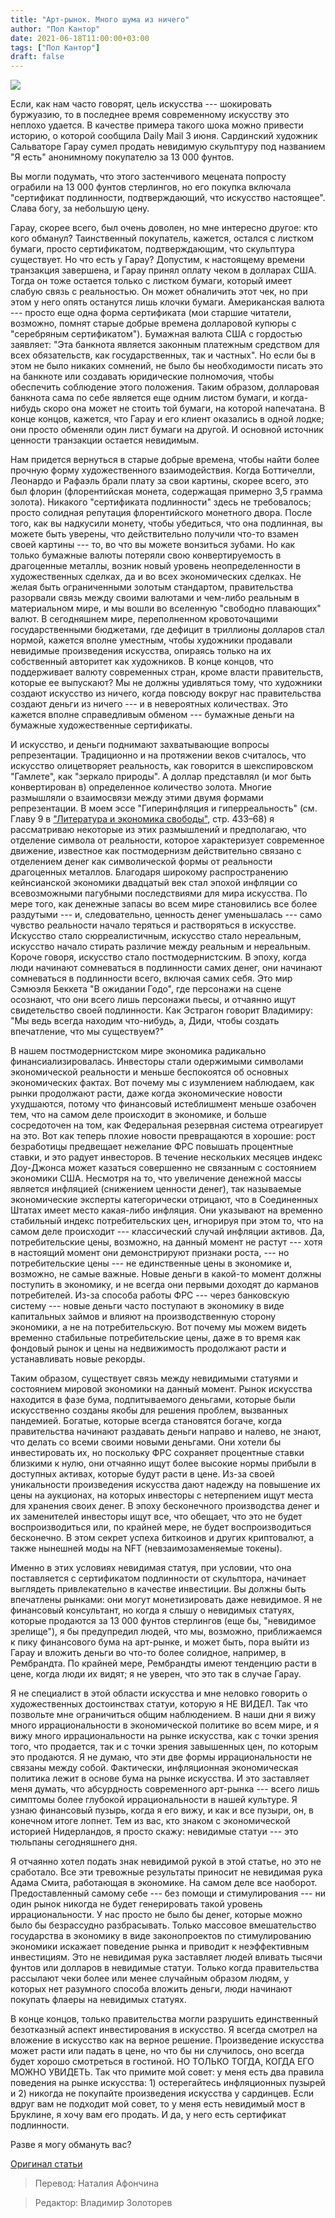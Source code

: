 ```yaml
---
title: "Арт-рынок. Много шума из ничего"
author: "Пол Кантор"
date: 2021-06-18T11:00:00+03:00
tags: ["Пол Кантор"]
draft: false
---
```

![](https://cdn.mises.org/styles/slideshow/s3/static-page/img/invisible-painting-wire.jpg?itok=jKEfuwpP)

Если, как нам часто говорят, цель искусства --- шокировать буржуазию, то в последнее время современному искусству это неплохо удается. В качестве примера такого шока можно привести историю, о которой сообщила Daily Mail 3 июня. Сардинский художник Сальваторе Гарау сумел продать невидимую скульптуру под названием "Я есть" анонимному покупателю за 13 000 фунтов.

Вы могли подумать, что этого застенчивого мецената попросту ограбили на 13 000 фунтов стерлингов, но его покупка включала "сертификат подлинности, подтверждающий, что искусство настоящее". Слава богу, за небольшую цену.

Гарау, скорее всего, был очень доволен, но мне интересно другое: кто кого обманул? Таинственный покупатель, кажется, остался с листком бумаги, просто сертификатом, подтверждающим, что скульптура существует. Но что есть у Гарау? Допустим, к настоящему времени транзакция завершена, и Гарау принял оплату чеком в долларах США. Тогда он тоже остается только с листком бумаги, который имеет слабую связь с реальностью. Он может обналичить этот чек, но при этом у него опять останутся лишь клочки бумаги. Американская валюта --- просто еще одна форма сертификата (мои старшие читатели, возможно, помнят старые добрые времена долларовой купюры с "серебряным сертификатом"). Бумажная валюта США с гордостью заявляет: "Эта банкнота является законным платежным средством для всех обязательств, как государственных, так и частных". Но если бы в этом не было никаких сомнений, не было бы необходимости писать это на банкноте или создавать юридические полномочия, чтобы обеспечить соблюдение этого положения. Таким образом, долларовая банкнота сама по себе является еще одним листом бумаги, и когда-нибудь скоро она может не стоить той бумаги, на которой напечатана. В конце концов, кажется, что Гарау и его клиент оказались в одной лодке; они просто обменяли один лист бумаги на другой. И основной источник ценности транзакции остается невидимым.

Нам придется вернуться в старые добрые времена, чтобы найти более прочную форму художественного взаимодействия. Когда Боттичелли, Леонардо и Рафаэль брали плату за свои картины, скорее всего, это был флорин (флорентийская монета, содержащая примерно 3,5 грамма золота). Никакого "сертификата подлинности" здесь не требовалось; просто солидная репутация флорентийского монетного двора. После того, как вы надкусили монету, чтобы убедиться, что она подлинная, вы можете быть уверены, что действительно получили что-то взамен своей картины --- то, во что вы можете вонзиться зубами. Но как только бумажные валюты потеряли свою конвертируемость в драгоценные металлы, возник новый уровень неопределенности в художественных сделках, да и во всех экономических сделках. Не желая быть ограниченными золотым стандартом, правительства разорвали связь между своими валютами и чем-либо реальным в материальном мире, и мы вошли во вселенную "свободно плавающих" валют. В сегодняшнем мире, переполненном кровоточащими государственными бюджетами, где дефицит в триллионы долларов стал нормой, кажется вполне уместным, чтобы художники продавали невидимые произведения искусства, опираясь только на их собственный авторитет как художников. В конце концов, что поддерживает валюту современных стран, кроме власти правительств, которые ее выпускают? Мы не должны удивляться тому, что художники создают искусство из ничего, когда повсюду вокруг нас правительства создают деньги из ничего --- и в невероятных количествах. Это кажется вполне справедливым обменом --- бумажные деньги на бумажные художественные сертификаты.

И искусство, и деньги поднимают захватывающие вопросы репрезентации. Традиционно и на протяжении веков считалось, что искусство олицетворяет реальность, как говорится в шекспировском "Гамлете", как "зеркало природы". А доллар представлял (и мог быть конвертирован в) определенное количество золота. Многие размышляли о взаимосвязи между этими двумя формами репрезентации. В моем эссе "Гиперинфляция и гиперреальность" (см. Главу 9 в ["Литература и экономика свободы"](https://cdn.mises.org/Literature%20and%20the%20Economics%20of%20Liberty%20Spontaneous%20Order%20in%20Culture_2.pdf), стр. 433–68) я рассматриваю некоторые из этих размышлений и предполагаю, что отделение символа от реальности, которое характеризует современное движение, известное как постмодернизм действительно связано с отделением денег как символической формы от реальности драгоценных металлов. Благодаря широкому распространению кейнсианской экономики двадцатый век стал эпохой инфляции со всевозможными пагубными последствиями для мира искусства. По мере того, как денежные запасы во всем мире становились все более раздутыми --- и, следовательно, ценность денег уменьшалась --- само чувство реальности начало теряться и растворяться в искусстве. Искусство стало сюрреалистичным, искусство стало нереальным, искусство начало стирать различие между реальным и нереальным. Короче говоря, искусство стало постмодернистским. В эпоху, когда люди начинают сомневаться в подлинности самих денег, они начинают сомневаться в подлинности всего, включая самих себя. Это мир Сэмюэля Беккета "В ожидании Годо", где персонажи на сцене осознают, что они всего лишь персонажи пьесы, и отчаянно ищут свидетельство своей подлинности. Как Эстрагон говорит Владимиру: "Мы ведь всегда находим что-нибудь, а, Диди, чтобы создать впечатление, что мы существуем?"

В нашем постмодернистском мире экономика радикально финансиализировалась. Инвесторы стали одержимыми символами экономической реальности и меньше беспокоятся об основных экономических фактах. Вот почему мы с изумлением наблюдаем, как рынки продолжают расти, даже когда экономические новости ухудшаются, потому что финансовый истеблишмент меньше озабочен тем, что на самом деле происходит в экономике, и больше сосредоточен на том, как Федеральная резервная система отреагирует на это. Вот как теперь плохие новости превращаются в хорошие: рост безработицы предвещает нежелание ФРС повышать процентные ставки, и это радует инвесторов. В течение нескольких месяцев индекс Доу-Джонса может казаться совершенно не связанным с состоянием экономики США. Несмотря на то, что увеличение денежной массы является инфляцией (снижением ценности денег), так называемые экономические эксперты категорически отрицают, что в Соединенных Штатах имеет место какая-либо инфляция. Они указывают на временно стабильный индекс потребительских цен, игнорируя при этом то, что на самом деле происходит --- классический случай инфляции активов. Да, потребительские цены, возможно, на данный момент не растут --- хотя в настоящий момент они демонстрируют признаки роста, --- но потребительские цены --- не единственные цены в экономике и, возможно, не самые важные. Новые деньги в какой-то момент должны поступить в экономику, и не всегда они первыми доходят до карманов потребителей. Из-за способа работы ФРС --- через банковскую систему --- новые деньги часто поступают в экономику в виде капитальных займов и влияют на производственную сторону экономики, а не на потребительскую. Вот почему мы можем видеть временно стабильные потребительские цены, даже в то время как фондовый рынок и цены на недвижимость продолжают расти и устанавливать новые рекорды.

Таким образом, существует связь между невидимыми статуями и состоянием мировой экономики на данный момент. Рынок искусства находится в фазе бума, подпитываемого деньгами, которые были искусственно созданы якобы для решения проблем, вызванных пандемией. Богатые, которые всегда становятся богаче, когда правительства начинают раздавать деньги направо и налево, не знают, что делать со всеми своими новыми деньгами. Они хотели бы инвестировать их, но поскольку ФРС сохраняет процентные ставки близкими к нулю, они отчаянно ищут более высокие нормы прибыли в доступных активах, которые будут расти в цене. Из-за своей уникальности произведения искусства дают надежду на повышение их цены на аукционах, на которых инвесторы с нетерпением ищут места для хранения своих денег. В эпоху бесконечного производства денег и их заменителей инвесторы ищут все, что обещает, что это не будет воспроизводиться или, по крайней мере, не будет воспроизводиться  бесконечно. В этом секрет успеха биткоинов и других криптовалют, а также нынешней моды на NFT (невзаимозаменяемые токены).

Именно в этих условиях невидимая статуя, при условии, что она поставляется с сертификатом подлинности от скульптора, начинает выглядеть привлекательно в качестве инвестиции. Вы должны быть впечатлены рынками: они могут монетизировать даже невидимое. Я не финансовый консультант, но когда я слышу о невидимых статуях, которые продаются за 13 000 фунтов стерлингов (еще бы, "невидимое зрелище"), я бы предупредил людей, что мы, возможно, приближаемся к пику финансового бума на арт-рынке, и может быть, пора выйти из Гарау и вложить деньги во что-то более солидное, например, в Рембрандта. По крайней мере, Рембрандты имеют тенденцию расти в цене, когда люди их видят; я не уверен, что это так в случае Гарау.

Я не специалист в этой области искусства и мне неловко говорить о художественных достоинствах статуи, которую я НЕ ВИДЕЛ. Так что позвольте мне ограничиться общим наблюдением. В наши дни я вижу много иррациональности в экономической политике во всем мире, и я вижу много иррациональности на рынке искусства, как с точки зрения того, что продается, так и с точки зрения завышенных цен, по которым это продаются. Я не думаю, что эти две формы иррациональности не связаны между собой. Фактически, инфляционная экономическая политика лежит в основе бума на рынке искусства. И это заставляет меня думать, что абсурдность современного арт-рынка --- всего лишь симптомы более глубокой иррациональности в нашей культуре. Я узнаю финансовый пузырь, когда я его вижу, и как и все пузыри, он, в конечном итоге лопнет. Тем из вас, кто знаком с экономической историей Нидерландов, я просто скажу: невидимые статуи --- это тюльпаны сегодняшнего дня.

Я отчаянно хотел подать знак  невидимой рукой в этой статье, но это не сработало. Все эти тревожные результаты приносит не невидимая рука Адама Смита, работающая в экономике. На самом деле все наоборот. Предоставленный самому себе --- без помощи и стимулирования --- ни один рынок никогда не будет генерировать такой уровень иррациональности. У нас просто не было бы денег, которые можно было бы безрассудно разбрасывать. Только массовое вмешательство государства в экономику в виде законопроектов по стимулированию экономики искажает поведение рынка и приводит к неэффективным инвестициям. Это не невидимая рука заставляет людей вливать тысячи фунтов или долларов в невидимые статуи. Только когда правительства рассылают чеки более или менее случайным образом людям, у которых нет разумного способа вложить деньги, люди начинают покупать флаеры на невидимых статуях.

В конце концов, только правительства могли разрушить единственный безотказный аспект инвестирования в искусство. Я всегда смотрел на вложение в искусство как на верное решение. Произведение искусства может расти или падать в цене, но что бы ни случилось, оно всегда будет хорошо смотреться в гостиной. НО ТОЛЬКО ТОГДА, КОГДА ЕГО МОЖНО УВИДЕТЬ. Так что примите мой совет: у меня есть два правила поведения на рынке искусства: 1) остерегайтесь инфляционных пузырей и 2) никогда не покупайте произведения искусства у сардинцев. Если вдруг вам не подходит мой совет, то у меня есть невидимый мост в Бруклине, я хочу вам его продать. И да, у него есть сертификат подлинности.

Разве я могу обмануть вас?

[Оригинал статьи](https://mises.org/wire/much-ado-about-nothing-art-market)

> Перевод: Наталия Афончина

> Редактор: Владимир Золоторев
